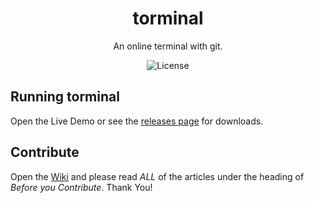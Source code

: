<h1 align="center"> torminal </h1>
<p align="center"> An online terminal with git. </p>
<p align="center">
  <img src="https://img.shields.io/badge/license-MIT-blue.svg" alt="License"></a>
</p>


## Running torminal
Open the <a herf="https://card100.github.io/torminal/">Live Demo</a> or see the <a href="https://github.com/card100/torminal/releases">releases page</a> for downloads.

## Contribute
Open the <a href="https://github.com/card100/torminal/wiki">Wiki</a> and please read <i>ALL</i> of the articles under the heading of <i>Before you Contribute</i>.  Thank You!
